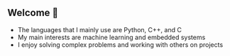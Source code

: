 ## Welcome 👋
- The languages that I mainly use are Python, C++, and C
- My main interests are machine learning and embedded systems
- I enjoy solving complex problems and working with others on projects
